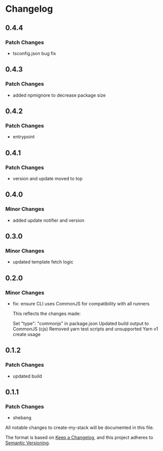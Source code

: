 # Changelog

## 0.4.4

### Patch Changes

- tsconfig.json bug fix

## 0.4.3

### Patch Changes

- added npmignore to decrease package size

## 0.4.2

### Patch Changes

- entrypoint

## 0.4.1

### Patch Changes

- version and update moved to top

## 0.4.0

### Minor Changes

- added update notifier and version

## 0.3.0

### Minor Changes

- updated template fetch logic

## 0.2.0

### Minor Changes

- fix: ensure CLI uses CommonJS for compatibility with all runners

  This reflects the changes made:

  Set "type": "commonjs" in package.json
  Updated build output to CommonJS (cjs)
  Removed yarn test scripts and unsupported Yarn v1 create usage

## 0.1.2

### Patch Changes

- updated build

## 0.1.1

### Patch Changes

- shebang

All notable changes to create-my-stack will be documented in this file.

The format is based on [Keep a Changelog](https://keepachangelog.com/en/1.0.0/),
and this project adheres to [Semantic Versioning](https://semver.org/spec/v2.0.0.html).
